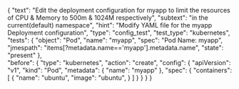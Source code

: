 {
    "text": "Edit the deployment configuration for myapp to limit the resources of CPU & Memory to 500m & 1024M respectively",
    "subtext": "in the current(default) namespace",
    "hint": "Modify YAML file for the myapp Deployment configuration",
        "type": "config_test",
    "test_type": "kubernetes",
    "tests": {
        "object": "Pod",
        "name": "myapp",
        "spec": "Pod Name: myapp",
        "jmespath": "items[?metadata.name=='myapp'].metadata.name",
        "state": "present"
    },		
	"before": {
        "type": "kubernetes",
        "action": "create",
        "config": {
          "apiVersion": "v1",
          "kind": "Pod",
          "metadata": {
            "name": "myapp"
          },
          "spec": {
            "containers": [
              {
                "name": "ubuntu",
                "image": "ubuntu",
              }
            ]
          }
        }
    }
}